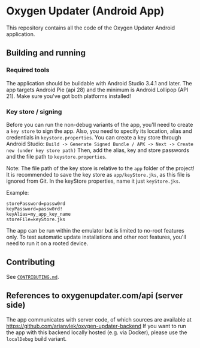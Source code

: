 # Oxygen Updater (Android App)

This repository contains all the code of the Oxygen Updater Android application.

## Building and running
### Required tools
The application should be buildable with Android Studio 3.4.1 and later.
The app targets Android Pie (api 28) and the minimum is Android Lollipop (API 21). Make sure you've got both platforms installed!

### Key store / signing
Before you can run the non-debug variants of the app, you'll need to create a `key store` to sign the app.
Also, you need to specify its location, alias and credentials in `keystore.properties`.
You can create a key store through Android Studio: `Build -> Generate Signed Bundle / APK -> Next -> Create new (under key store path)`
Then, add the alias, key and store passwords and the file path to `keystore.properties`. 

Note: The file path of the key store is relative to the `app` folder of the project!
It is recommended to save the key store as `app/keyStore.jks`, as this file is ignored from Git. 
In the keyStore properties, name it just `keyStore.jks`.

Example:

```properties
storePassword=passw0rd
keyPassword=passw0rd!
keyAlias=my_app_key_name
storeFile=keyStore.jks  
```



The app can be run within the emulator but is limited to no-root features only.
To test automatic update installations and other root features, you'll need to run it on a rooted device.

## Contributing
See [`CONTRIBUTING.md`](./CONTRIBUTING.md).

## References to oxygenupdater.com/api (server side)
The app communicates with server code, of which sources are available at https://github.com/arjanvlek/oxygen-updater-backend
If you want to run the app with this backend locally hosted (e.g. via Docker), please use the `localDebug` build variant.
